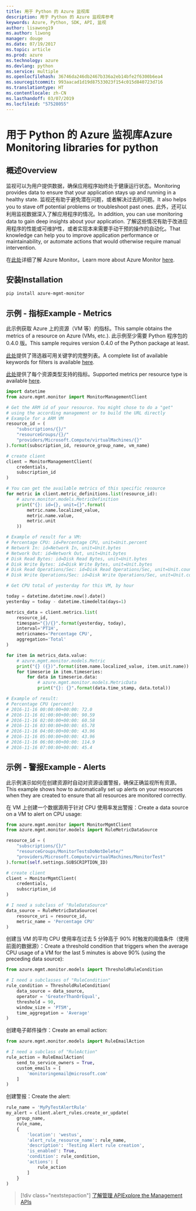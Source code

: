 ```yaml
---
title: 用于 Python 的 Azure 监视库
description: 用于 Python 的 Azure 监视库参考
keywords: Azure, Python, SDK, API, 监视
author: lisawong19
ms.author: liwong
manager: douge
ms.date: 07/19/2017
ms.topic: article
ms.prod: azure
ms.technology: azure
ms.devlang: python
ms.service: multiple
ms.openlocfilehash: 36746da246db2467b336a2eb14bfe2f6300b6ea4
ms.sourcegitcommit: 993aacad1d19d87533023f154c015d840723d716
ms.translationtype: HT
ms.contentlocale: zh-CN
ms.lasthandoff: 03/07/2019
ms.locfileid: "57528055"
---
```

# <a name="azure-monitoring-libraries-for-python"></a><span data-ttu-id="ed220-104">用于 Python 的 Azure 监视库</span><span class="sxs-lookup"><span data-stu-id="ed220-104">Azure Monitoring libraries for python</span></span>

## <a name="overview"></a><span data-ttu-id="ed220-105">概述</span><span class="sxs-lookup"><span data-stu-id="ed220-105">Overview</span></span> 
<span data-ttu-id="ed220-106">监视可以为用户提供数据，确保应用程序始终处于健康运行状态。</span><span class="sxs-lookup"><span data-stu-id="ed220-106">Monitoring provides data to ensure that your application stays up and running in a healthy state.</span></span> <span data-ttu-id="ed220-107">监视还有助于避免潜在问题，或者解决过去的问题。</span><span class="sxs-lookup"><span data-stu-id="ed220-107">It also helps you to stave off potential problems or troubleshoot past ones.</span></span> <span data-ttu-id="ed220-108">此外，还可以利用监视数据深入了解应用程序的情况。</span><span class="sxs-lookup"><span data-stu-id="ed220-108">In addition, you can use monitoring data to gain deep insights about your application.</span></span> <span data-ttu-id="ed220-109">了解这些情况有助于改进应用程序的性能或可维护性，或者实现本来需要手动干预的操作的自动化。</span><span class="sxs-lookup"><span data-stu-id="ed220-109">That knowledge can help you to improve application performance or maintainability, or automate actions that would otherwise require manual intervention.</span></span>

<span data-ttu-id="ed220-110">在[此处](https://docs.microsoft.com/azure/monitoring-and-diagnostics/monitoring-overview-azure-monitor)详细了解 Azure Monitor。</span><span class="sxs-lookup"><span data-stu-id="ed220-110">Learn more about Azure Monitor [here](https://docs.microsoft.com/azure/monitoring-and-diagnostics/monitoring-overview-azure-monitor).</span></span> 

## <a name="installation"></a><span data-ttu-id="ed220-111">安装</span><span class="sxs-lookup"><span data-stu-id="ed220-111">Installation</span></span>
```bash
pip install azure-mgmt-monitor
```

## <a name="example---metrics"></a><span data-ttu-id="ed220-112">示例 - 指标</span><span class="sxs-lookup"><span data-stu-id="ed220-112">Example - Metrics</span></span>
<span data-ttu-id="ed220-113">此示例获取 Azure 上的资源（VM 等）的指标。</span><span class="sxs-lookup"><span data-stu-id="ed220-113">This sample obtains the metrics of a resource on Azure (VMs, etc.).</span></span> <span data-ttu-id="ed220-114">此示例至少需要 Python 程序包的 0.4.0 版。</span><span class="sxs-lookup"><span data-stu-id="ed220-114">This sample requires version 0.4.0 of the Python package at least.</span></span>

<span data-ttu-id="ed220-115">[此处](https://msdn.microsoft.com/library/azure/mt743622.aspx)提供了筛选器可用关键字的完整列表。</span><span class="sxs-lookup"><span data-stu-id="ed220-115">A complete list of available keywords for filters is available [here](https://msdn.microsoft.com/library/azure/mt743622.aspx).</span></span>

<span data-ttu-id="ed220-116">[此处](https://docs.microsoft.com/azure/monitoring-and-diagnostics/monitoring-supported-metrics)提供了每个资源类型支持的指标。</span><span class="sxs-lookup"><span data-stu-id="ed220-116">Supported metrics per resource type is available [here](https://docs.microsoft.com/azure/monitoring-and-diagnostics/monitoring-supported-metrics).</span></span>

```python
import datetime
from azure.mgmt.monitor import MonitorManagementClient

# Get the ARM id of your resource. You might chose to do a "get"
# using the according management or to build the URL directly
# Example for a ARM VM
resource_id = (
    "subscriptions/{}/"
    "resourceGroups/{}/"
    "providers/Microsoft.Compute/virtualMachines/{}"
).format(subscription_id, resource_group_name, vm_name)

# create client
client = MonitorManagementClient(
    credentials,
    subscription_id
)

# You can get the available metrics of this specific resource
for metric in client.metric_definitions.list(resource_id):
    # azure.monitor.models.MetricDefinition
    print("{}: id={}, unit={}".format(
        metric.name.localized_value,
        metric.name.value,
        metric.unit
    ))

# Example of result for a VM:
# Percentage CPU: id=Percentage CPU, unit=Unit.percent
# Network In: id=Network In, unit=Unit.bytes
# Network Out: id=Network Out, unit=Unit.bytes
# Disk Read Bytes: id=Disk Read Bytes, unit=Unit.bytes
# Disk Write Bytes: id=Disk Write Bytes, unit=Unit.bytes
# Disk Read Operations/Sec: id=Disk Read Operations/Sec, unit=Unit.count_per_second
# Disk Write Operations/Sec: id=Disk Write Operations/Sec, unit=Unit.count_per_second

# Get CPU total of yesterday for this VM, by hour

today = datetime.datetime.now().date()
yesterday = today - datetime.timedelta(days=1)

metrics_data = client.metrics.list(
    resource_id,
    timespan="{}/{}".format(yesterday, today),
    interval='PT1H',
    metricnames='Percentage CPU',
    aggregation='Total'
)

for item in metrics_data.value:
    # azure.mgmt.monitor.models.Metric
    print("{} ({})".format(item.name.localized_value, item.unit.name))
    for timeserie in item.timeseries:
        for data in timeserie.data:
            # azure.mgmt.monitor.models.MetricData
            print("{}: {}".format(data.time_stamp, data.total))

# Example of result:
# Percentage CPU (percent)
# 2016-11-16 00:00:00+00:00: 72.0
# 2016-11-16 01:00:00+00:00: 90.59
# 2016-11-16 02:00:00+00:00: 60.58
# 2016-11-16 03:00:00+00:00: 65.78
# 2016-11-16 04:00:00+00:00: 43.96
# 2016-11-16 05:00:00+00:00: 43.96
# 2016-11-16 06:00:00+00:00: 114.9
# 2016-11-16 07:00:00+00:00: 45.4
```

## <a name="example---alerts"></a><span data-ttu-id="ed220-117">示例 - 警报</span><span class="sxs-lookup"><span data-stu-id="ed220-117">Example - Alerts</span></span>
<span data-ttu-id="ed220-118">此示例演示如何在创建资源时自动对资源设置警报，确保正确监视所有资源。</span><span class="sxs-lookup"><span data-stu-id="ed220-118">This example shows how to automatically set up alerts on your resources when they are created to ensure that all resources are monitored correctly.</span></span>

<span data-ttu-id="ed220-119">在 VM 上创建一个数据源用于针对 CPU 使用率发出警报：</span><span class="sxs-lookup"><span data-stu-id="ed220-119">Create a data source on a VM to alert on CPU usage:</span></span>
```python
from azure.mgmt.monitor import MonitorMgmtClient
from azure.mgmt.monitor.models import RuleMetricDataSource

resource_id = (
    "subscriptions/{}/"
    "resourceGroups/MonitorTestsDoNotDelete/"
    "providers/Microsoft.Compute/virtualMachines/MonitorTest"
).format(self.settings.SUBSCRIPTION_ID)

# create client
client = MonitorMgmtClient(
    credentials,
    subscription_id
)

# I need a subclass of "RuleDataSource"
data_source = RuleMetricDataSource(
    resource_uri = resource_id,
    metric_name = 'Percentage CPU'
)
```
<span data-ttu-id="ed220-120">创建当 VM 的平均 CPU 使用率在过去 5 分钟高于 90% 时触发的阈值条件（使用前面的数据源）：</span><span class="sxs-lookup"><span data-stu-id="ed220-120">Create a threshold condition that triggers when the average CPU usage of a VM for the last 5 minutes is above 90% (using the preceding data source):</span></span>
```python
from azure.mgmt.monitor.models import ThresholdRuleCondition

# I need a subclasses of "RuleCondition"
rule_condition = ThresholdRuleCondition(
    data_source = data_source,
    operator = 'GreaterThanOrEqual',
    threshold = 90,
    window_size = 'PT5M',
    time_aggregation = 'Average'
)
```

<span data-ttu-id="ed220-121">创建电子邮件操作：</span><span class="sxs-lookup"><span data-stu-id="ed220-121">Create an email action:</span></span>
```python
from azure.mgmt.monitor.models import RuleEmailAction

# I need a subclass of "RuleAction"
rule_action = RuleEmailAction(
    send_to_service_owners = True,
    custom_emails = [
        'monitoringemail@microsoft.com'
    ]
)
```

<span data-ttu-id="ed220-122">创建警报：</span><span class="sxs-lookup"><span data-stu-id="ed220-122">Create the alert:</span></span>
```python
rule_name = 'MyPyTestAlertRule'
my_alert = client.alert_rules.create_or_update(
    group_name,
    rule_name,
    {
        'location': 'westus',
        'alert_rule_resource_name': rule_name,
        'description': 'Testing Alert rule creation',
        'is_enabled': True,
        'condition': rule_condition,
        'actions': [
            rule_action
        ]
    }
)
```
> [!div class="nextstepaction"]
> [<span data-ttu-id="ed220-123">了解管理 API</span><span class="sxs-lookup"><span data-stu-id="ed220-123">Explore the Management APIs</span></span>](/python/api/overview/azure/monitoring/management)
